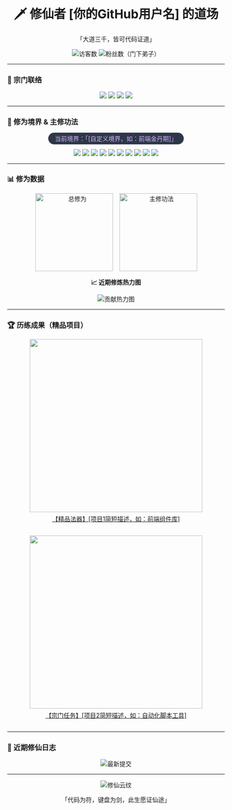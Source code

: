 <!-- 顶部修仙风标题 -->
<h1 align="center">🗡️ 修仙者 [你的GitHub用户名] 的道场</h1>
<p align="center">「大道三千，皆可代码证道」</p>

<!-- 1. 访客徽章（修仙风改造） -->
<div align="center">
  <img src="https://komarev.com/ghpvc/?username=[你的GitHub用户名]&label=仙友到访&color=8B00FF&style=flat&logo=github" alt="访客数"/>
  <img src="https://img.shields.io/github/followers/[你的GitHub用户名]?label=门下弟子&style=social&logo=github" alt="粉丝数（门下弟子）"/>
</div>

---

<!-- 2. 宗门链接（社交/技术平台） -->
### 🏯 宗门联络
<p align="center">
  <a href="https://github.com/[你的GitHub用户名]"><img src="https://img.shields.io/badge/道场-GitHub-181717?style=for-the-badge&logo=github"></a>
  <a href="https://gitee.com/[你的Gitee用户名]"><img src="https://img.shields.io/badge/分舵-Gitee-C71D23?style=for-the-badge&logo=gitee"></a>
  <a href="https://blog.csdn.net/[你的CSDN用户名]"><img src="https://img.shields.io/badge/藏经阁-CSDN-0084FF?style=for-the-badge&logo=csdn"></a>
  <a href="mailto:[你的邮箱]"><img src="https://img.shields.io/badge/传讯-Email-EA4335?style=for-the-badge&logo=gmail"></a>
</p>

---

<!-- 3. 修为境界与功法（技术栈） -->
### 📜 修为境界 & 主修功法
<div align="center">
  <span style="background: #2d3748; color: #d8b4fe; padding: 5px 15px; border-radius: 20px;">当前境界：「[自定义境界，如：前端金丹期]」</span>
</div>

<p align="center" style="margin-top: 15px;">
  <!-- 前端功法（御剑术） -->
  <img src="https://img.shields.io/badge/御剑术-HTML5-E34F26?style=for-the-badge&logo=html5&logoColor=white">
  <img src="https://img.shields.io/badge/御剑术-CSS3-1572B6?style=for-the-badge&logo=css3&logoColor=white">
  <img src="https://img.shields.io/badge/御剑术-JavaScript-F7DF1E?style=for-the-badge&logo=javascript&logoColor=black">
  <img src="https://img.shields.io/badge/御剑术-React-61DAFB?style=for-the-badge&logo=react&logoColor=black">
  <!-- 后端功法（炼体功） -->
  <img src="https://img.shields.io/badge/炼体功-Python-3776AB?style=for-the-badge&logo=python&logoColor=white">
  <img src="https://img.shields.io/badge/炼体功-Java-007396?style=for-the-badge&logo=openjdk&logoColor=white">
  <!-- 储物法宝（数据库） -->
  <img src="https://img.shields.io/badge/储物戒-MySQL-4479A1?style=for-the-badge&logo=mysql&logoColor=white">
  <img src="https://img.shields.io/badge/储物戒-Redis-DC382D?style=for-the-badge&logo=redis&logoColor=white">
  <!-- 辅助法宝（工具） -->
  <img src="https://img.shields.io/badge/飞行靴-Docker-2496ED?style=for-the-badge&logo=docker&logoColor=white">
  <img src="https://img.shields.io/badge/罗盘-Git-F05032?style=for-the-badge&logo=git&logoColor=white">
</p>

---

<!-- 4. 修为数据（GitHub统计） -->
### 📊 修为数据
<div align="center" style="display: flex; flex-wrap: wrap; gap: 15px; justify-content: center;">
  <!-- 总修为（总贡献） -->
  <img height="180em" src="https://github-readme-stats.vercel.app/api?username=[你的GitHub用户名]&show_icons=true&theme=dracula&include_all_commits=true&count_private=true&title_color=bd93f9&icon_color=bd93f9&text_color=f8f8f2&bg_color=282a36" alt="总修为"/>
  <!-- 主修功法占比（常用语言） -->
  <img height="180em" src="https://github-readme-stats.vercel.app/api/top-langs/?username=[你的GitHub用户名]&layout=compact&langs_count=6&theme=dracula&title_color=bd93f9&text_color=f8f8f2&bg_color=282a36" alt="主修功法"/>
</div>

<!-- 修炼热力图（贡献热力图） -->
<div align="center" style="margin-top: 15px;">
  <p><strong>📈 近期修炼热力图</strong></p>
  <img src="https://github-readme-activity-graph.vercel.app/graph?username=[你的GitHub用户名]&theme=dracula&hide_border=true&area=true&color=bd93f9" alt="贡献热力图"/>
</div>

---

<!-- 5. 历练成果（推荐项目） -->
### 🏆 历练成果（精品项目）
<div align="center" style="display: flex; flex-wrap: wrap; gap: 15px; justify-content: center; margin-top: 15px;">
  <!-- 项目1（可加修仙风标签） -->
  <a href="https://github.com/[你的GitHub用户名]/[项目1名称]">
    <img align="center" width="400" src="https://github-readme-stats.vercel.app/api/pin/?username=[你的GitHub用户名]&repo=[项目1名称]&theme=dracula&title_color=bd93f9&text_color=f8f8f2&bg_color=282a36" />
    <p style="margin-top: 5px;">【精品法器】[项目1简短描述，如：前端组件库]</p>
  </a>
  <!-- 项目2 -->
  <a href="https://github.com/[你的GitHub用户名]/[项目2名称]">
    <img align="center" width="400" src="https://github-readme-stats.vercel.app/api/pin/?username=[你的GitHub用户名]&repo=[项目2名称]&theme=dracula&title_color=bd93f9&text_color=f8f8f2&bg_color=282a36" />
    <p style="margin-top: 5px;">【宗门任务】[项目2简短描述，如：自动化脚本工具]</p>
  </a>
</div>

---

<!-- 6. 修仙日志（最新提交，可选） -->
### 📝 近期修仙日志
<div align="center">
  <img src="https://github-readme-Recent-activity.vercel.app/?user=[你的GitHub用户名]&theme=dracula&bg_color=282a36&title_color=bd93f9&text_color=f8f8f2" alt="最新提交"/>
</div>

---

<!-- 底部修仙风装饰 -->
<div align="center">
  <img src="https://capsule-render.vercel.app/api?type=waving&color=gradient&gradient_color_b=8B00FF&gradient_color_a=6272a4&height=80&section=footer" alt="修仙云纹"/>
  <p>「代码为符，键盘为剑，此生愿证仙途」</p>
</div>
